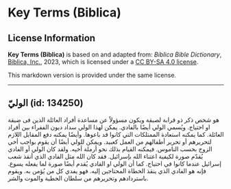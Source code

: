 # Key Terms (Biblica)

## License Information

**Key Terms (Biblica)** is based on and adapted from: _Biblica Bible Dictionary_, [Biblica, Inc.](https://www.biblica.com/), 2023, which is licensed under a [CC BY-SA 4.0 license](https://creativecommons.org/licenses/by-sa/4.0/legalcode.en).

This markdown version is provided under the same license.



--------------------------------

## الوليّ (id: 134250)

هو شخص ذكر ذو قرابة لصيقة ويكون مسؤولاً عن مساعدة أفراد العائلة الذين فى ضيقة او احتياج. ويُسمي الولي أيضًا بالفادي. يمكن لهذا الولي سداد ديون الفقراء بين أفراد العائلة. كما يمكنه استعادة الممتلكات التي كانوا قد باعوها. وأيضًا يمكنه دفع المقابل اللازم لتحريرهم أو تحرير أطفالهم من العمل كعبيد. ويمكن للولي أيضًا أن يقوم بواجب أخي الزوج بحسب الناموس. فيمكنه القيام بذلك نحو أرملة أخيه. ولقد كان الولي أو الفادي يُقدّم صورة لكيفية اعتناء الله بإسرائيل. فقد كان الله مثل الفادي الذي أنقذ شعب إسرائيل عندما كانوا في احتياج. كما أن الولي او الفادي يُقدم أيضًا صورة لما يفعله يسوع. فإنه هو الفادي الذي ينقذ الخطاة المحتاجين إليه. فهو يفدي كل من يُؤمن به. ويقوم باستردادهم وتحريرهم من سلطان الخطية والموت والشر.


